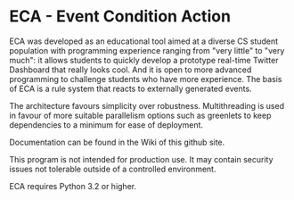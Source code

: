 ECA - Event Condition Action
=================================

ECA was developed as an educational tool aimed at a diverse CS student 
population with programming experience ranging from "very little" to "very 
much": it allows students to quickly develop a prototype real-time Twitter 
Dashboard that really looks cool. And it is open to more advanced programming 
to challenge students who have more experience.
The basis of ECA is a rule system that reacts to externally generated events.

The architecture favours simplicity over robustness. Multithreading is used in
favour of more suitable parallelism options such as greenlets to keep
dependencies to a minimum for ease of deployment.

Documentation can be found in the Wiki of this github site.

This program is not intended for production use. It may contain security issues
not tolerable outside of a controlled environment.

ECA requires Python 3.2 or higher.

